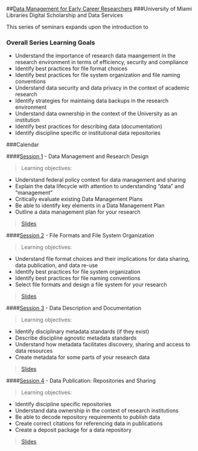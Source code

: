 ##[Data Management for Early Career Researchers](https://github.com/UMiamiLibraries/courses-and-workshops/tree/master/Data-Management-Seminar-Series)
###University of Miami Libraries Digital Scholarship and Data Services

This series of seminars expands upon the introduction to 

### Overall Series Learning Goals

- Understand the importance of research data maangement in the research environment in terms of efficiency, security and compliance
- Identify best practices for file format choices
- Identify best practices for file system organization and file naming conventions
- Understand data security and data privacy in the context of academic research
- Identify strategies for maintaing data backups in the research environment
- Understand data ownership in the context of the University as an institution
- Identify best practices for describing data (documentation)
- Identify discipline specific or institutional data repositories

###Calendar 

####[Session 1](session01.md) - Data Management and Research Design

> Learning objectives:

- Understand federal policy context for data management and sharing
- Explain the data lifecycle with attention to understanding “data” and “management”
- Critically evaluate existing Data Management Plans
- Be able to identify key elements in a Data Management Plan
- Outline a data management plan for your research

> [Slides](slides/slides01.html)

####[Session 2](session02.md) - File Formats and File System Organization

> Learning objectives:

- Understand file format choices and their implications for data sharing, data publication, and data re-use 
- Identify best practices for file system organization
- Identify best practices for file naming conventions
- Select file formats and design a file system for your research

> [Slides](slides/slides02.html)

####[Session 3](session03.md) - Data Description and Documentation

> Learning objectives:

- Identify disciplinary metadata standards (if they exist)
- Describe discipline agnostic metadata standards
- Understand how metadata facilitates discovery, sharing and access to data resources
- Create metadata for some parts of your research data

> [Slides](slides/slides03.html)

####[Session 4](session04.md) - Data Publication: Repositories and Sharing

> Learning objectives:

- Identify discipline specific repositories
- Understand data ownership in the context of research institutions
- Be able to decode repository requirements to publish data
- Create correct citations for referencing data in publications
- Create a deposit package for a data repository

> [Slides](slides/slides04.html)
